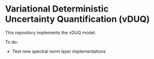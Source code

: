 # Variational Deterministic Uncertainty Quantification (vDUQ)

This repository implements the vDUQ model.

To do:
* Test new spectral norm layer implementations

